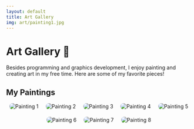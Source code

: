 ```yaml
---
layout: default
title: Art Gallery
img: art/painting1.jpg
---
```


# Art Gallery 🎨

Besides programming and graphics development, I enjoy painting and creating art in my free time. Here are some of my favorite pieces!

## My Paintings

<div style="display: flex; flex-wrap: wrap; justify-content: center; gap: 20px;">

  <img src="{{site.baseurl}}/images/pages/art/painting1.jpg" alt="Painting 1" style="max-height: 400px; height: auto; width: auto; border-radius: 8px;">
  
  <img src="{{site.baseurl}}/images/pages/art/painting2.jpg" alt="Painting 2" style="max-height: 400px; height: auto; width: auto; border-radius: 8px;">
  
  <img src="{{site.baseurl}}/images/pages/art/painting3.jpg" alt="Painting 3" style="max-height: 400px; height: auto; width: auto; border-radius: 8px;">
  
  <img src="{{site.baseurl}}/images/pages/art/painting4.jpg" alt="Painting 4" style="max-height: 400px; height: auto; width: auto; border-radius: 8px;">
  
  <img src="{{site.baseurl}}/images/pages/art/painting5.jpg" alt="Painting 5" style="max-height: 400px; height: auto; width: auto; border-radius: 8px;">
  
  <img src="{{site.baseurl}}/images/pages/art/painting6.jpg" alt="Painting 6" style="max-height: 400px; height: auto; width: auto; border-radius: 8px;">
  
  <img src="{{site.baseurl}}/images/pages/art/painting7.jpg" alt="Painting 7" style="max-height: 400px; height: auto; width: auto; border-radius: 8px;">
  
  <img src="{{site.baseurl}}/images/pages/art/painting8.jpg" alt="Painting 8" style="max-height: 400px; height: auto; width: auto; border-radius: 8px;">

</div>

<br>

<br>
